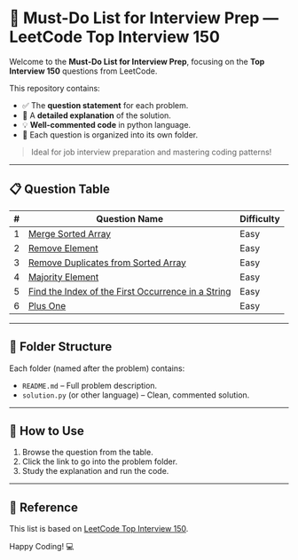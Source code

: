 # 📘 Must-Do List for Interview Prep — LeetCode Top Interview 150

Welcome to the **Must-Do List for Interview Prep**, focusing on the **Top Interview 150** questions from LeetCode.

This repository contains:

- ✅ The **question statement** for each problem.
- 🧠 A **detailed explanation** of the solution.
- 💡 **Well-commented code** in python language.
- 📂 Each question is organized into its own folder.

> Ideal for job interview preparation and mastering coding patterns!

---

## 📋 Question Table

| #  | Question Name                                              | Difficulty |
|----|------------------------------------------------------------|------------|
| 1  | [Merge Sorted Array](./Merge%20Sorted%20Array/)            | Easy       |
| 2  | [Remove Element](./Remove%20Element/)                      | Easy       |
| 3  | [Remove Duplicates from Sorted Array](./Remove%20Duplicates%20from%20Sorted%20Array/)| Easy       |
| 4  | [Majority Element](./Majority%20Element)                   | Easy       |
| 5  | [Find the Index of the First Occurrence in a String](./Find%20the%20Index%20of%20the%20First%20Occurrence%20in%20a%20String/)                   | Easy       |
| 6  | [Plus One](./Plus%20One/)                   | Easy       |

 

---

## 📁 Folder Structure

Each folder (named after the problem) contains:

- `README.md` – Full problem description.
- `solution.py` (or other language) – Clean, commented solution.
 

---

## 🚀 How to Use

1. Browse the question from the table.
2. Click the link to go into the problem folder.
3. Study the explanation and run the code.

---

## 🔗 Reference

This list is based on [LeetCode Top Interview 150](https://leetcode.com/studyplan/top-interview-150/).

Happy Coding! 💻
